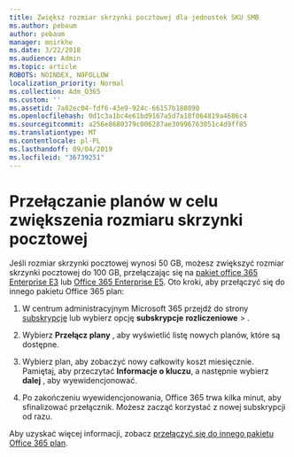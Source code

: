 ```yaml
---
title: Zwiększ rozmiar skrzynki pocztowej dla jednostek SKU SMB
ms.author: pebaum
author: pebaum
manager: mnirkhe
ms.date: 3/22/2018
ms.audience: Admin
ms.topic: article
ROBOTS: NOINDEX, NOFOLLOW
localization_priority: Normal
ms.collection: Adm_O365
ms.custom: ''
ms.assetid: 7a82ec04-fdf6-43e9-924c-66157b180890
ms.openlocfilehash: 0d1c3a1bc4e61bd9167a5d7a18f064819a4686c4
ms.sourcegitcommit: a256e8680379c006287ae30996763051c4d9ff85
ms.translationtype: MT
ms.contentlocale: pl-PL
ms.lasthandoff: 09/04/2019
ms.locfileid: "36739251"
---
```

# <a name="switch-plans-to-increase-mailbox-size"></a>Przełączanie planów w celu zwiększenia rozmiaru skrzynki pocztowej

Jeśli rozmiar skrzynki pocztowej wynosi 50 GB, możesz zwiększyć rozmiar skrzynki pocztowej do 100 GB, przełączając się na [pakiet office 365 Enterprise E3](https://products.office.com/business/office-365-enterprise-e3-business-software) lub [Office 365 Enterprise E5](https://products.office.com/business/office-365-enterprise-e5-business-software). Oto kroki, aby przełączyć się do innego pakietu Office 365 plan:
  
1. W centrum administracyjnym Microsoft 365 przejdź do strony [subskrypcje](https://go.microsoft.com/fwlink/p/?linkid=842054) lub wybierz opcję **subskrypcje** **rozliczeniowe** \> .
    
2. Wybierz **Przełącz plany** , aby wyświetlić listę nowych planów, które są dostępne. 
    
3. Wybierz plan, aby zobaczyć nowy całkowity koszt miesięcznie. Pamiętaj, aby przeczytać **Informacje o kluczu**, a następnie wybierz **dalej** , aby wyewidencjonować. 
    
4. Po zakończeniu wyewidencjonowania, Office 365 trwa kilka minut, aby sfinalizować przełącznik. Możesz zacząć korzystać z nowej subskrypcji od razu.
    
Aby uzyskać więcej informacji, zobacz [przełączyć się do innego pakietu Office 365 plan](https://docs.microsoft.com/office365/admin/subscriptions-and-billing/switch-to-a-different-plan).
  

